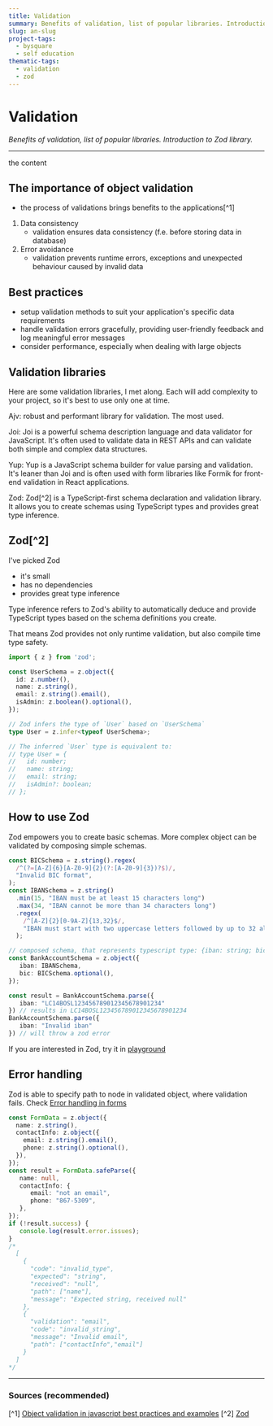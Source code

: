 ```yaml
---
title: Validation
summary: Benefits of validation, list of popular libraries. Introduction to Zod library.
slug: an-slug
project-tags: 
  - bysquare
  - self education
thematic-tags:
  - validation
  - zod
---
```


# Validation

*Benefits of validation, list of popular libraries. Introduction to Zod library.*

---
the content

## The importance of object validation
- the process of validations brings benefits to the applications[^1]
1. Data consistency
   - validation ensures data consistency (f.e. before storing data in database)
2. Error avoidance
   - validation prevents runtime errors, exceptions and unexpected behaviour caused by invalid data

## Best practices
- setup validation methods to suit your application's specific data requirements
- handle validation errors gracefully, providing user-friendly feedback and log meaningful error messages
- consider performance, especially when dealing with large objects

## Validation libraries

Here are some validation libraries, I met along. Each will add complexity to your project, so it's best to use only one at time.

Ajv: robust and performant library for validation. The most used.

Joi: Joi is a powerful schema description language and data validator for JavaScript. It's often used to validate data in REST APIs and can validate both simple and complex data structures.

Yup: Yup is a JavaScript schema builder for value parsing and validation. It's leaner than Joi and is often used with form libraries like Formik for front-end validation in React applications.

Zod: Zod[^2] is a TypeScript-first schema declaration and validation library. It allows you to create schemas using TypeScript types and provides great type inference.

## Zod[^2]
I've picked Zod
- it's small
- has no dependencies
- provides great type inference

Type inference refers to Zod's ability to automatically deduce and provide TypeScript types based on the schema definitions you create.

That means Zod provides not only runtime validation, but also compile time type safety.

```typescript
import { z } from 'zod';

const UserSchema = z.object({
  id: z.number(),
  name: z.string(),
  email: z.string().email(),
  isAdmin: z.boolean().optional(),
});

// Zod infers the type of `User` based on `UserSchema`
type User = z.infer<typeof UserSchema>;

// The inferred `User` type is equivalent to:
// type User = {
//   id: number;
//   name: string;
//   email: string;
//   isAdmin?: boolean;
// };
```

## How to use Zod

Zod empowers you to create basic schemas. More complex object can be validated by composing simple schemas.

```typescript
const BICSchema = z.string().regex(
  /^(?=[A-Z]{6}[A-Z0-9]{2}(?:[A-Z0-9]{3})?$)/,
  "Invalid BIC format",
);
const IBANSchema = z.string()
  .min(15, "IBAN must be at least 15 characters long")
  .max(34, "IBAN cannot be more than 34 characters long")
  .regex(
    /^[A-Z]{2}[0-9A-Z]{13,32}$/,
    "IBAN must start with two uppercase letters followed by up to 32 alphanumeric characters",
  );

// composed schema, that represents typescript type: {iban: string; bic?: string}
const BankAccountSchema = z.object({
   iban: IBANSchema,
   bic: BICSchema.optional(),
});

const result = BankAccountSchema.parse({
   iban: "LC14BOSL123456789012345678901234"
}) // results in LC14BOSL123456789012345678901234
BankAccountSchema.parse({
   iban: "Invalid iban"
}) // will throw a zod error
```

If you are interested in Zod, try it in [playground](https://zod-playground.vercel.app/)

## Error handling
Zod is able to specify path to node in validated object, where validation fails. Check [Error handling in forms](https://zod.dev/ERROR_HANDLING?id=error-handling-for-forms)

```typescript
const FormData = z.object({
  name: z.string(),
  contactInfo: z.object({
    email: z.string().email(),
    phone: z.string().optional(),
  }),
});
const result = FormData.safeParse({
   name: null,
   contactInfo: {
      email: "not an email",
      phone: "867-5309",
   },
});
if (!result.success) {
   console.log(result.error.issues);
}
/*
  [
    {
      "code": "invalid_type",
      "expected": "string",
      "received": "null",
      "path": ["name"],
      "message": "Expected string, received null"
    },
    {
      "validation": "email",
      "code": "invalid_string",
      "message": "Invalid email",
      "path": ["contactInfo","email"]
    }
  ]
*/
```

---
### Sources (recommended)

[^1] [Object validation in javascript best practices and examples](https://medium.com/@stheodorejohn/object-validation-in-javascript-best-practices-and-examples-112855955566)
[^2] [Zod](https://zod.dev/)

